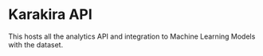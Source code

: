 # Karakira API

This hosts all the analytics API and integration to Machine Learning Models with the dataset.